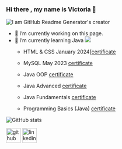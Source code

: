 ### Hi there , my name is Victoria 👋
![I am GitHub Readme Generator's creator](https://img.freepik.com/vecteurs-premium/fille-heureuse-ecoute-musique-ecouteurs-ordinateur-portable-chat-endormi_138676-150.jpg?w=740)

- 🔭 I’m currently working on this page. 
- 🌱 I’m currently learning Java <a href="https://skillicons.dev">
    <img src="https://skillicons.dev/icons?i=java" />
  </a>
  + HTML & CSS January 2024[[certificate](https://softuni.bg/users/profile/certificates?username=V.Krasimirova](https://softuni.bg/users/profile/certificates?username=V.Krasimirova))
  
  + MySQL May 2023 [certificate]([https://softuni.bg/users/profile/certificates?username=V.Krasimirova](https://softuni.bg/users/profile/certificates?username=V.Krasimirova))
  

  + Java OOP [certificate](https://softuni.bg/users/profile/certificates?username=V.Krasimirova)
  
  + Java Advanced [certificate](https://softuni.bg/users/profile/certificates?username=V.Krasimirova)
  
  + Java Fundamentals [certificate](https://softuni.bg/users/profile/certificates?username=V.Krasimirova)

  + Programming Basics (Java) [certificate](https://softuni.bg/users/profile/certificates?username=V.Krasimirova)

![GitHub stats](https://github-readme-stats.vercel.app/api?username=VOgnyanova&show_icons=true)  


[<img src='https://cdn.jsdelivr.net/npm/simple-icons@3.0.1/icons/github.svg' alt='github' height='40'>](https://github.com/VOgnyanova)  [<img src='https://cdn.jsdelivr.net/npm/simple-icons@3.0.1/icons/linkedin.svg' alt='linkedin' height='40'>](https://www.linkedin.com/in/https://www.linkedin.com/in/victoria-ognyanova-2472bb156//)  
